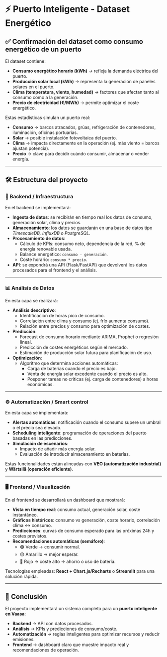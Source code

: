 # ⚡ Puerto Inteligente - Dataset Energético

## ✅ Confirmación del dataset como consumo energético de un puerto

El dataset contiene:

- **Consumo energético horario (kWh)** → refleja la demanda eléctrica del puerto.  
- **Producción solar local (kWh)** → representa la generación de paneles solares en el puerto.  
- **Clima (temperatura, viento, humedad)** → factores que afectan tanto al consumo como a la generación.  
- **Precio de electricidad (€/MWh)** → permite optimizar el coste energético.  

Estas estadísticas simulan un puerto real:

- **Consumo** → barcos atracados, grúas, refrigeración de contenedores, iluminación, oficinas portuarias.  
- **Solar** → posible instalación fotovoltaica del puerto.  
- **Clima** → impacta directamente en la operación (ej. más viento = barcos ajustan potencia).  
- **Precio** → clave para decidir cuándo consumir, almacenar o vender energía.  

---

## 🛠 Estructura del proyecto

### 🔧 Backend / Infraestructura
En el backend se implementará:

- **Ingesta de datos**: se recibirán en tiempo real los datos de consumo, generación solar, clima y precios.  
- **Almacenamiento**: los datos se guardarán en una base de datos tipo *TimescaleDB, InfluxDB o PostgreSQL*.  
- **Procesamiento de datos**:
  - Cálculo de KPIs: consumo neto, dependencia de la red, % de energía renovable usada.  
  - Balance energético: `consumo - generación`.  
  - Coste horario: `consumo * precio`.  
- **API**: se expondrá una API (Flask/FastAPI) que devolverá los datos procesados para el frontend y el análisis.

---

### 📊 Análisis de Datos
En esta capa se realizará:

- **Análisis descriptivo**:
  - Identificación de horas pico de consumo.  
  - Correlación entre clima y consumo (ej. frío aumenta consumo).  
  - Relación entre precios y consumo para optimización de costes.  
- **Predicción**:
  - Forecast de consumo horario mediante ARIMA, Prophet o regresión lineal.  
  - Predicción de costes energéticos según el mercado.  
  - Estimación de producción solar futura para planificación de uso.  
- **Optimización**:
  - Algoritmo que determina acciones automáticas:
    - Carga de baterías cuando el precio es bajo.  
    - Venta de energía solar excedente cuando el precio es alto.  
    - Posponer tareas no críticas (ej. carga de contenedores) a horas económicas.

---

### ⚙️ Automatización / Smart control
En esta capa se implementará:

- **Alertas automáticas**: notificación cuando el consumo supere un umbral o el precio sea elevado.  
- **Scheduling inteligente**: programación de operaciones del puerto basadas en las predicciones.  
- **Simulación de escenarios**:
  - Impacto de añadir más energía solar.  
  - Evaluación de introducir almacenamiento en baterías.  

Estas funcionalidades están alineadas con **VEO (automatización industrial)** y **Wärtsilä (operación eficiente)**.

---

### 🖥️ Frontend / Visualización
En el frontend se desarrollará un dashboard que mostrará:

- **Vista en tiempo real**: consumo actual, generación solar, coste instantáneo.  
- **Gráficos históricos**: consumo vs generación, coste horario, correlación clima ↔ consumo.  
- **Predicciones**: curvas de consumo esperado para las próximas 24h y costes previstos.  
- **Recomendaciones automáticas (semáforo)**:
  - 🟢 Verde → consumir normal.  
  - 🟡 Amarillo → mejor esperar.  
  - 🔴 Rojo → coste alto → ahorro o uso de batería.  

Tecnologías empleadas: **React + Chart.js/Recharts** o **Streamlit** para una solución rápida.

---

## 🚀 Conclusión
El proyecto implementará un sistema completo para un **puerto inteligente en Vaasa**:

- **Backend** → API con datos procesados.  
- **Análisis** → KPIs y predicciones de consumo/coste.  
- **Automatización** → reglas inteligentes para optimizar recursos y reducir emisiones.  
- **Frontend** → dashboard claro que muestre impacto real y recomendaciones de operación.
